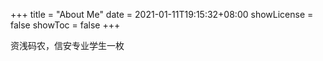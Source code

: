 +++
title = "About Me"
date = 2021-01-11T19:15:32+08:00
showLicense = false
showToc = false
+++

资浅码农，信安专业学生一枚
